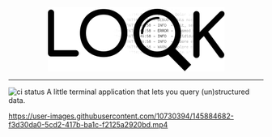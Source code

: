 <p align="center"><img src="./rsrc/readme/look.png" alt="image"/></p>

---
![ci status](https://github.com/utagai/look/actions/workflows/ci.yml/badge.svg)
A little terminal application that lets you query (un)structured data.

https://user-images.githubusercontent.com/10730394/145884682-f3d30da0-5cd2-417b-ba1c-f2125a2920bd.mp4
